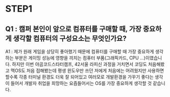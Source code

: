 # STEP1
## Q1 : 캠퍼 본인이 앞으로 컴퓨터를 구매할 때, 가장 중요하게 생각할 컴퓨터의 구성요소는 무엇인가요?
A1 : 제가 원래 게임을 상당히 좋아했기 때문에 컴퓨터를 구매할 때 가장 중요하게 생각하는 부분은 게이밍 성능에 영향을 끼치는 컴퓨터 부품(그래픽카드, CPU ...)이였습니다. 하지만 이번 야곰코드스타터캠프, 42서울 라피신 과정을 거치면서 코딩도 처음해봤고 맥OS도 처음 접해봤는데 평생 윈도우만 쓰던 저에게 처음에는 어려웠지만 사용하면 할수록 각종 터미널 환경도 더욱 잘 되어있고 여러모로 개발환경을 가꾸기 좋다는 생각이 들어서 개발자 취업을 희망하는 요즘들어서는 OS를 가장 중요하게 생각할 것 같습니다.
